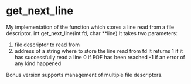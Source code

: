 # get_next_line
My implementation of the function which stores a line read from a file descriptor.
int get_next_line(int fd, char **line)
It takes two parameters:
1) file descriptor to read from
2) address of a string where to store the line read from fd
   It returns
   1 if it has successfully read a line
   0 if EOF has been reached
   -1 if an error of any kind happened

Bonus version supports management of multiple file descriptors.